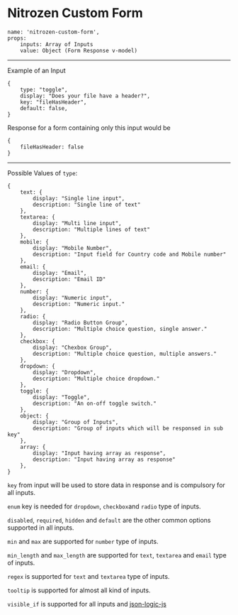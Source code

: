 # Nitrozen Custom Form

```
name: 'nitrozen-custom-form',
props:
    inputs: Array of Inputs
    value: Object (Form Response v-model)
```

---

Example of an Input

```
{
    type: "toggle",
    display: "Does your file have a header?",
    key: "fileHasHeader",
    default: false,
}
```

Response for a form containing only this input would be
```
{
    fileHasHeader: false
}
```

---


Possible Values of `type`:

```
{
    text: {
        display: "Single line input",
        description: "Single line of text"
    },
    textarea: {
        display: "Multi line input",
        description: "Multiple lines of text"
    },
    mobile: {
        display: "Mobile Number",
        description: "Input field for Country code and Mobile number"
    },
    email: {
        display: "Email",
        description: "Email ID"
    },
    number: {
        display: "Numeric input",
        description: "Numeric input."
    },
    radio: {
        display: "Radio Button Group",
        description: "Multiple choice question, single answer."
    },
    checkbox: {
        display: "Chexbox Group",
        description: "Multiple choice question, multiple answers."
    },
    dropdown: {
        display: "Dropdown",
        description: "Multiple choice dropdown."
    },
    toggle: {
        display: "Toggle",
        description: "An on-off toggle switch."
    },
    object: {
        display: "Group of Inputs",
        description: "Group of inputs which will be responsed in sub key"
    },
    array: {
        display: "Input having array as response",
        description: "Input having array as response"
    },
}
```


`key` from input will be used to store data in response and is compulsory for all inputs.

`enum` key is needed for `dropdown`, `checkbox`and `radio` type of inputs.

`disabled`, `required`, `hidden` and `default` are the other common options supported in all inputs.

`min` and `max` are supported for `number` type of inputs.

`min_length` and `max_length` are supported for `text`, `textarea` and `email` type of inputs.

`regex` is supported for `text` and `textarea` type of inputs.

`tooltip` is supported for almost all kind of inputs.

`visible_if` is supported for all inputs and [json-logic-js](https://www.npmjs.com/package/json-logic-js)
